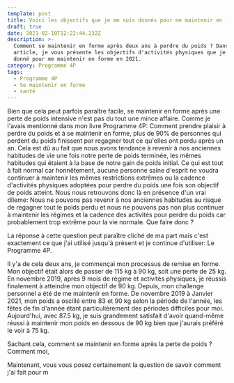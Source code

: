 ```yaml
---
template: post
title: Voici les objectifs que je me suis donnés pour me maintenir en forme en 2021.
draft: true
date: 2021-02-10T12:22:44.232Z
description: >-
  Comment se maintenir en forme après deux ans à perdre du poids ? Dans cet
  article, je vous présente les objectifs d'activités physiques que je me suis
  donné pour me maintenir en forme en 2021.
category: Programme 4P
tags:
  - Programme 4P
  - Se maintenir en forme
  - santé
---
```

Bien que cela peut parfois paraître facile, se maintenir en forme après une perte de poids intensive n'est pas du tout une mince affaire. Comme je l'avais mentionné dans mon livre Programme 4P: Comment prendre plaisir à perdre du poids et à se maintenir en forme, plus de 90% de personnes qui perdent du poids finissent par regagner tout ce qu'elles ont perdu après un an. Cela est dû au fait que nous avons tendance à revenir à nos anciennes habitudes de vie une fois notre perte de poids terminée, les mêmes habitudes qui étaient à la base de notre gain de poids initial. Ce qui est tout à fait normal car honnêtement, aucune personne saine d'esprit ne voudra continuer à maintenir les mêmes restrictions extrêmes ou la cadence d'activités physiques adoptées pour perdre du poids une fois son objectif de poids atteint. Nous nous retrouvons donc là en présence d'un vrai dileme: Nous ne pouvons pas revenir à nos anciennes habitudes au risque de regagner tout le poids perdu et nous ne pouvons pas  non plus continuer à maintenir les régimes et la cadence des activités pour perdre du poids car probablement trop extrême pour la vie normale. Que faire donc ?

La réponse à cette question peut paraître cliché de ma part mais c'est exactement ce que j'ai utilisé jusqu'à présent et je continue d'utiliser: Le Programme 4P.

Il y'a de cela deux ans, je commençai mon processus de remise en forme. Mon objectif était alors de passer de 115 kg à 90 kg, soit une perte de 25 kg. En novembre 2019, après 9 mois de régime et activités physiques, je réussis finalement à atteindre mon objectif de 90 kg. Depuis, mon challenge personnel a été de me maintenir en forme. De novembre 2019 à Janvier 2021, mon poids a oscillé entre 83 et 90 kg selon la période de l'année, les fêtes de fin d'année étant particulièrement des périodes difficiles pour moi. Aujourd'hui, avec 87.5 kg, je suis grandement satisfait d'avoir quand-même réussi à maintenir mon poids en dessous de 90 kg bien que j'aurais préféré le voir à 75 kg.

Sachant cela, comment se maintenir en forme après la perte de poids ? Comment moi, 

Maintenant, vous vous posez certainement la question de savoir comment j'ai fait pour m
